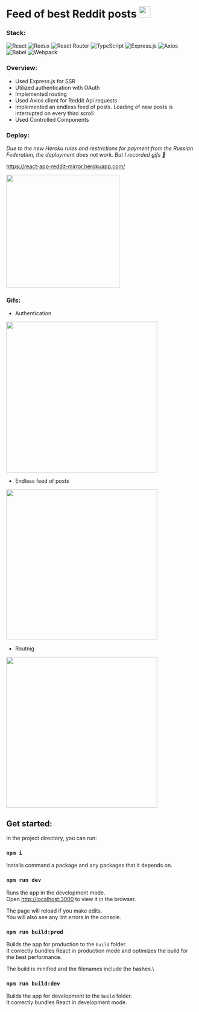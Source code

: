 # Feed of best Reddit posts <img  width="30px" src="https://user-images.githubusercontent.com/95238714/211356258-9a85b4ee-3b17-44fa-96ca-8950ee852239.png" >

### Stack:  
![React](https://img.shields.io/badge/react-%2320232a.svg?style=for-the-badge&logo=react&logoColor=%2361DAFB)
![Redux](https://img.shields.io/badge/redux-%23593d88.svg?style=for-the-badge&logo=redux&logoColor=white)
![React Router](https://img.shields.io/badge/React_Router-CA4245?style=for-the-badge&logo=react-router&logoColor=white)
![TypeScript](https://img.shields.io/badge/typescript-%23007ACC.svg?style=for-the-badge&logo=typescript&logoColor=white)
![Express.js](https://img.shields.io/badge/express.js-%23404d59.svg?style=for-the-badge&logo=express&logoColor=%2361DAFB)
![Axios](https://img.shields.io/badge/-Axios-090909?style=for-the-badge&logo=axios)
![Babel](https://img.shields.io/badge/Babel-F9DC3e?style=for-the-badge&logo=babel&logoColor=black)
![Webpack](https://img.shields.io/badge/webpack-%238DD6F9.svg?style=for-the-badge&logo=webpack&logoColor=black)


### Overview:
- Used Express.js for SSR
- Utilized authentication with OAuth
- Implemented routing
- Used Axios client for Reddit Api requests
- Implemented an endless feed of posts. Loading of new posts is interrupted on every third scroll
- Used Controlled Components

### Deploy:
*Due to the new Heroku rules and restrictions for payment from the Russian Federation, the deployment does not work. But I recorded gifs 🙂*

https://react-app-reddit-mirror.herokuapp.com/ 

<img  width="300px" src="https://user-images.githubusercontent.com/95238714/211354474-78d51306-9966-4190-a51f-4cdcc6c83b22.png" >

### Gifs:

- Authentication

<img width="400px" src="https://user-images.githubusercontent.com/95238714/211360035-a742827f-f853-456a-8bd6-9ff740d1f26d.gif" >

- Endless feed of posts

<img width="400px" src="https://user-images.githubusercontent.com/95238714/211362694-f2a2aa82-1acc-43ca-8a96-f22a8974cde2.gif" >

- Routnig

<img width="400px" src="https://user-images.githubusercontent.com/95238714/211363644-f7365c6a-61d4-4a76-8fce-b3000583c434.gif" >

## Get started:

In the project directory, you can run:

### `npm i`

Installs command a package and any packages that it depends on.

### `npm run dev`

Runs the app in the development mode.\
Open [http://localhost:3000](http://localhost:3000) to view it in the browser.

The page will reload if you make edits.\
You will also see any lint errors in the console.

### `npm run build:prod`

Builds the app for production to the `build` folder.\
It correctly bundles React in production mode and optimizes the build for the best performance.

The build is minified and the filenames include the hashes.\

### `npm run build:dev`

Builds the app for development to the `build` folder.\
It correctly bundles React in development mode.



